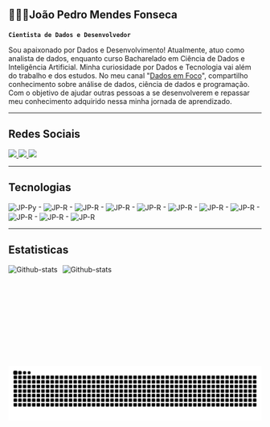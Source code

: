 ## 🧑🏾‍💻João Pedro Mendes Fonseca

**`Cientista de Dados e Desenvolvedor`**

Sou apaixonado por Dados e Desenvolvimento!
Atualmente, atuo como analista de dados, enquanto curso Bacharelado em Ciência de Dados e Inteligência Artificial.
Minha curiosidade por Dados e Tecnologia vai além do trabalho e dos estudos. No meu canal "[Dados em Foco](https://www.youtube.com/@dados_em_foco)", compartilho conhecimento sobre análise de dados, ciência de dados e programação. Com o objetivo de ajudar outras pessoas a se desenvolverem e repassar meu conhecimento adquirido nessa minha jornada de aprendizado.

---

## Redes Sociais

<div>
<a href = "https://www.linkedin.com/in/jo%C3%A3o-pedro-mendes-fonseca-864455219 " target="_blank"><img src="https://img.shields.io/badge/LinkedIn-0077B5?style=for-the-badge&logo=linkedin&logoColor=white" target="">
</a>
<a href="http://www.youtube.com/@dados_em_foco" target="_blank"><img src="https://img.shields.io/badge/YouTube-FF0000?style=for-the-badge&logo=youtube&logoColor=white" target="_blank">
</a>
<a href="jmendesfonseca7@gmail.com" target="_blank"><img src="https://img.shields.io/badge/Gmail-D14836?style=for-the-badge&logo=gmail&logoColor=white" target="_blank">
</a>
</div>

---

## Tecnologias

<div style="display: inline_block">
  <img align="center" alt="JP-Py" height="55" width="45" src="https://cdn.jsdelivr.net/gh/devicons/devicon@latest/icons/python/python-original.svg"> -
  <img align="center" alt="JP-R" height="55" width="45" src="https://cdn.jsdelivr.net/gh/devicons/devicon@latest/icons/r/r-original.svg"> -
  <img align="center" alt="JP-R" height="55" width="45" src="https://cdn.jsdelivr.net/gh/devicons/devicon@latest/icons/jupyter/jupyter-original-wordmark.svg"> - 
  <img align="center" alt="JP-R" height="45" width="50" src="https://cdn.freelogovectors.net/wp-content/uploads/2023/11/power-bi-logo-freelogovectors.net_.png"> - 
  <img align="center" alt="JP-R" height="65" width="60" src="https://static.vecteezy.com/system/resources/previews/022/100/783/non_2x/microsoft-excel-logo-transparent-free-png.png"> -
  <img align="center" alt="JP-R" height="55" width="45" src="https://cdn.jsdelivr.net/gh/devicons/devicon@latest/icons/mysql/mysql-original-wordmark.svg"> -
  <img align="center" alt="JP-R" height="55" width="45" src="https://cdn.jsdelivr.net/gh/devicons/devicon@latest/icons/microsoftsqlserver/microsoftsqlserver-plain-wordmark.svg"> -
  <img align="center" alt="JP-R" height="55" width="45" src="https://cdn.jsdelivr.net/gh/devicons/devicon@latest/icons/amazonwebservices/amazonwebservices-plain-wordmark.svg"> -
  <img align="center" alt="JP-R" height="35" width="45" src="https://cdn.jsdelivr.net/gh/devicons/devicon@latest/icons/figma/figma-original.svg"> - 
  <img align="center" alt="JP-R" height="35" width="45" src="https://cdn.jsdelivr.net/gh/devicons/devicon@latest/icons/html5/html5-original.svg"> - 
  <img align="center" alt="JP-R" height="35" width="45" src="https://cdn.jsdelivr.net/gh/devicons/devicon@latest/icons/css3/css3-original.svg"> 
</div>

---

## Estatisticas
<p>
  <img 
    align="left" 
    alt="Github-stats" 
    height="200"
    style ="padding-right: 10px;" 
    src="https://github-readme-stats.vercel.app/api?username=JP-1077&show_icons=true&theme=gruvbox&custom_title=Commits"
  />
  
  <img 
    align="left" 
    alt="Github-stats" 
    height="200"
    style ="padding-right: 10px;" 
    src="https://github-readme-stats.vercel.app/api/top-langs/?username=JP-1077&theme=gruvbox&custom_title=Tecnologias"
  />
</p>

#

<picture align="center">
  <source media="(prefers-color-scheme: dark)" srcset="https://raw.githubusercontent.com/JP-1077/JP-1077/output/github-contribution-grid-snake-dark.svg">
  <source media="(prefers-color-scheme: light)" srcset="https://raw.githubusercontent.com/JP-1077/JP-1077/output/github-contribution-grid-snake-dark.svg">
  <img align="center" alt="github contribution grid snake animation" src="https://raw.githubusercontent.com/JP-1077/JP-1077/output/github-contribution-grid-snake.svg">
</picture>

<!---
JP-1077/JP-1077 is a ✨ special ✨ repository because its `README.md` (this file) appears on your GitHub profile.
You can click the Preview link to take a look at your changes.
--->
